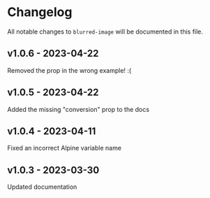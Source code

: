 # Changelog

All notable changes to `blurred-image` will be documented in this file.

## v1.0.6 - 2023-04-22

Removed the prop in the wrong example! :(

## v1.0.5 - 2023-04-22

Added the missing "conversion" prop to the docs

## v1.0.4 - 2023-04-11

Fixed an incorrect Alpine variable name

## v1.0.3 - 2023-03-30

Updated documentation

